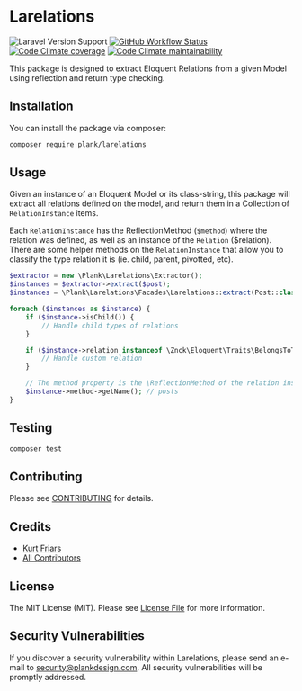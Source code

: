 # Larelations

![Laravel Version Support](https://img.shields.io/badge/laravel-9.x,%2010.x-%34936E?logo=laravel&logoColor=%23fff)
[![GitHub Workflow Status](https://img.shields.io/github/actions/workflow/status/plank/larelations/run-tests.yml?branch=main&&color=%34936E&label=run-tests&logo=github&logoColor=%23fff)](https://github.com/plank/larelations/actions?query=workflow%3Arun-tests)
[![Code Climate coverage](https://img.shields.io/codeclimate/coverage/plank/larelations?color=%34936E&label=test%20coverage&logo=code-climate&logoColor=%23fff)](https://codeclimate.com/github/plank/larelations/test_coverage)
[![Code Climate maintainability](https://img.shields.io/codeclimate/maintainability/plank/larelations?color=%34936E&label=maintainablility&logo=code-climate&logoColor=%23fff)](https://codeclimate.com/github/plank/larelations/maintainability)

This package is designed to extract Eloquent Relations from a given Model using reflection and return type checking.

## Installation

You can install the package via composer:

```bash
composer require plank/larelations
```

## Usage

Given an instance of an Eloquent Model or its class-string, this package will extract all relations defined on the model, and return them in a Collection of `RelationInstance` items.

Each `RelationInstance` has the ReflectionMethod (`$method`) where the relation was defined, as well as an instance of the `Relation` ($relation). There are some helper methods on the `RelationInstance` that allow you to classify the type relation it is (ie. child, parent, pivotted, etc).

```php
$extractor = new \Plank\Larelations\Extractor();
$instances = $extractor->extract($post);
$instances = \Plank\Larelations\Facades\Larelations::extract(Post::class);

foreach ($instances as $instance) {
    if ($instance->isChild()) {
        // Handle child types of relations
    }

    if ($instance->relation instanceof \Znck\Eloquent\Traits\BelongsToThrough) {
        // Handle custom relation
    }

    // The method property is the \ReflectionMethod of the relation instance
    $instance->method->getName(); // posts
}
```

## Testing

```bash
composer test
```

## Contributing

Please see [CONTRIBUTING](CONTRIBUTING.md) for details.

## Credits

- [Kurt Friars](https://github.com/kfriars)
- [All Contributors](../../contributors)

## License

The MIT License (MIT). Please see [License File](LICENSE.md) for more information.

## Security Vulnerabilities

If you discover a security vulnerability within Larelations, please send an e-mail to security@plankdesign.com. All security vulnerabilities will be promptly addressed.
